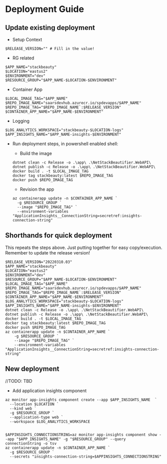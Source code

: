 # Deployment Guide

## Update existing deployment

* Setup Context

```shell
$RELEASE_VERSION="" # Fill in the value!
```

  * RG related

  ```shell
  $APP_NAME="stackbeauty"
  $LOCATION="eastus2"
  $ENVIRONMENT="dev"
  $RESOURCE_GROUP="$APP_NAME-$LOCATION-$ENVIRONMENT"
  ```

  * Container App

  ```shell
  $LOCAL_IMAGE_TAG="$APP_NAME"
  $REPO_IMAGE_NAME="saarsdevhub.azurecr.io/spdevapps/$APP_NAME"
  $REPO_IMAGE_TAG="$REPO_IMAGE_NAME`:$RELEASE_VERSION"
  $CONTAINER_APP_NAME="$APP_NAME-$ENVIRONMENT"
  ```

  * Logging

  ```shell
  $LOG_ANALYTICS_WORKSPACE="stackbeauty-$LOCATION-logs"
  $APP_INSIGHTS_NAME="$APP_NAME-insights-$ENVIRONMENT"
  ```

* Run deployment steps, in powershell enabled shell:

  * Build the image
  ```shell
  dotnet clean -c Release -o .\app\ .\NetStackBeautifier.WebAPI\
  dotnet publish -c Release -o .\app\ .\NetStackBeautifier.WebAPI\
  docker build . -t $LOCAL_IMAGE_TAG
  docker tag stackbeauty:latest $REPO_IMAGE_TAG
  docker push $REPO_IMAGE_TAG
  ```

  * Revision the app
  ```shell
  az containerapp update -n $CONTAINER_APP_NAME `
    -g $RESOURCE_GROUP `
    --image "$REPO_IMAGE_TAG" `
    --environment-variables "ApplicationInsights__ConnectionString=secretref:insights-connection-string"
  ```
## Shorthands for quick deployment

This repeats the steps above. Just putting together for easy copy/execution. Remember to update the release version!

```shell
$RELEASE_VERSION="20220310.03"
$APP_NAME="stackbeauty"
$LOCATION="eastus2"
$ENVIRONMENT="dev"
$RESOURCE_GROUP="$APP_NAME-$LOCATION-$ENVIRONMENT"
$LOCAL_IMAGE_TAG="$APP_NAME"
$REPO_IMAGE_NAME="saarsdevhub.azurecr.io/spdevapps/$APP_NAME"
$REPO_IMAGE_TAG="$REPO_IMAGE_NAME`:$RELEASE_VERSION"
$CONTAINER_APP_NAME="$APP_NAME-$ENVIRONMENT"
$LOG_ANALYTICS_WORKSPACE="stackbeauty-$LOCATION-logs"
$APP_INSIGHTS_NAME="$APP_NAME-insights-$ENVIRONMENT"
dotnet clean -c Release -o .\app\ .\NetStackBeautifier.WebAPI\
dotnet publish -c Release -o .\app\ .\NetStackBeautifier.WebAPI\
docker build . -t $LOCAL_IMAGE_TAG
docker tag stackbeauty:latest $REPO_IMAGE_TAG
docker push $REPO_IMAGE_TAG
az containerapp update -n $CONTAINER_APP_NAME `
    -g $RESOURCE_GROUP `
    --image "$REPO_IMAGE_TAG" `
    --environment-variables "ApplicationInsights__ConnectionString=secretref:insights-connection-string"
```

## New deployment

//TODO: TBD

* Add application insights component

```shell
az monitor app-insights component create --app $APP_INSIGHTS_NAME  `
  --location $LOCATION `
  --kind web `
  -g $RESOURCE_GROUP `
  --application-type web `
  --workspace $LOG_ANALYTICS_WORKSPACE


$APPINSIGHTS_CONNECTIONSTRING=az monitor app-insights component show --app "$APP_INSIGHTS_NAME" -g "$RESOURCE_GROUP" --query connectionString -o tsv
az containerapp update -n $CONTAINER_APP_NAME `
  -g $RESOURCE_GROUP `
  --secrets "insights-connection-string=$APPINSIGHTS_CONNECTIONSTRING"
```